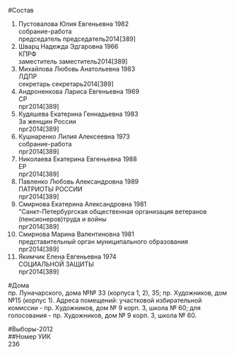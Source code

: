 #Состав  
1. Пустовалова Юлия Евгеньевна 1982  
    собрание-работа  
    председатель председатель2014[389]  
2. Шварц Надежда Эдгаровна 1966  
    КПРФ  
    заместитель заместитель2014[389]  
3. Михайлова Любовь Анатольевна 1983  
    ЛДПР  
    секретарь секретарь2014[389]  
4. Андроненкова Лариса Евгеньевна 1969  
    СР  
    прг2014[389]  
5. Кудяшева Екатерина Геннадьевна 1983  
    За женщин России  
    прг2014[389]  
6. Кушнаренко Лилия Алексеевна 1973  
    собрание-работа  
    прг2014[389]  
7. Николаева Екатерина Евгеньевна 1988  
    ЕР  
    прг2014[389]  
8. Павленко Любовь Александровна 1989  
    ПАТРИОТЫ РОССИИ  
    прг2014[389]  
9. Смирнова Екатерина Александровна 1981  
    "Санкт-Петербургская общественная организация ветеранов (пенсионеров)труда и войны  
    прг2014[389]  
10. Смирнова Марина Валентиновна 1981  
    представительный орган муниципального образования  
    прг2014[389]  
11. Якимчик Елена Евгеньевна 1974  
    СОЦИАЛЬНОЙ ЗАЩИТЫ  
    прг2014[389]  
  
#Дома  
пр. Луначарского, дома №№ 33 (корпуса 1, 2), 35; пр. Художников, дом №15 (корпус 1). Адреса помещений: участковой избирательной комиссии - пр. Художников, дом № 9 корп. 3, школа № 60; для голосования - пр. Художников, дом № 9 корп. 3, школа № 60.  
  
#Выборы-2012  
##Номер УИК  
236  
